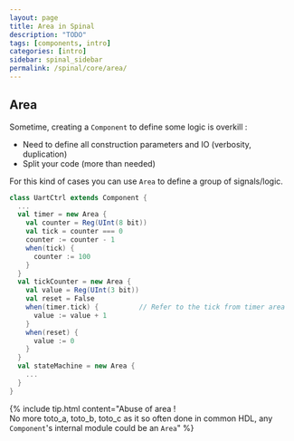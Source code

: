 ```yaml
---
layout: page
title: Area in Spinal
description: "TODO"
tags: [components, intro]
categories: [intro]
sidebar: spinal_sidebar
permalink: /spinal/core/area/
---
```



## Area
Sometime, creating a `Component` to define some logic is overkill :

- Need to define all construction parameters and IO (verbosity, duplication)
- Split your code (more than needed)

For this kind of cases you can use `Area` to define a group of signals/logic.

```scala
class UartCtrl extends Component {
  ...
  val timer = new Area {
    val counter = Reg(UInt(8 bit))
    val tick = counter === 0
    counter := counter - 1
    when(tick) {
      counter := 100
    }
  }
  val tickCounter = new Area {
    val value = Reg(UInt(3 bit))
    val reset = False
    when(timer.tick) {          // Refer to the tick from timer area
      value := value + 1
    }
    when(reset) {
      value := 0
    }
  }
  val stateMachine = new Area {
    ...
  }
}
```


{% include tip.html content="Abuse of area !<br> No more toto_a, toto_b, toto_c as it so often done in common HDL, any `Component`'s internal module could be an `Area`" %}
